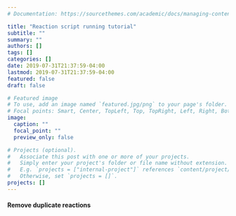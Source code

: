 ```yaml
---
# Documentation: https://sourcethemes.com/academic/docs/managing-content/

title: "Reaction script running tutorial"
subtitle: ""
summary: ""
authors: []
tags: []
categories: []
date: 2019-07-31T21:37:59-04:00
lastmod: 2019-07-31T21:37:59-04:00
featured: false
draft: false

# Featured image
# To use, add an image named `featured.jpg/png` to your page's folder.
# Focal points: Smart, Center, TopLeft, Top, TopRight, Left, Right, BottomLeft, Bottom, BottomRight.
image:
  caption: ""
  focal_point: ""
  preview_only: false

# Projects (optional).
#   Associate this post with one or more of your projects.
#   Simply enter your project's folder or file name without extension.
#   E.g. `projects = ["internal-project"]` references `content/project/deep-learning/index.md`.
#   Otherwise, set `projects = []`.
projects: []
---
```


#### Remove duplicate reactions

